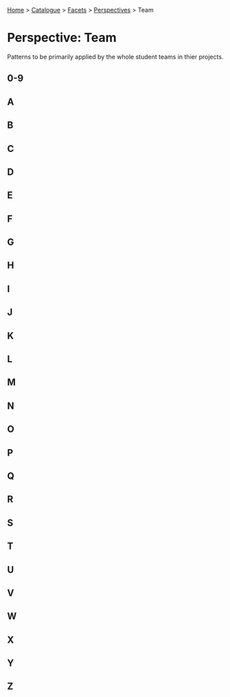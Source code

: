 [Home](../../../README.md) > [Catalogue](../../../Patterns_catalogue.md) > [Facets](../facets.md) > [Perspectives](perspectives.md) > Team
# Perspective: Team

Patterns to be primarily applied by the whole student teams in thier projects.

## 0-9

## A

## B

## C

## D

## E

## F

## G

## H

## I

## J

## K

## L

## M

## N

## O

## P

## Q

## R

## S

## T

## U

## V

## W

## X

## Y

## Z
